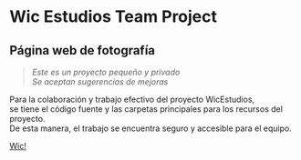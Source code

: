 **Wic Estudios Team Project**
=========================================
Página web de fotografía
-----------------------------------------
>*Este es un proyecto pequeño y privado*  
>*Se aceptan sugerencias de mejoras*  
   
Para la colaboración y trabajo efectivo del proyecto WicEstudios,   
se tiene el código fuente y las carpetas principales para los recursos del proyecto.  
De esta manera, el trabajo se encuentra seguro y accesible para el equipo.  
    
[Wic!](http://www.wicestudios.com "Wic!")
